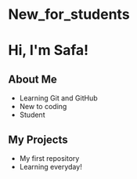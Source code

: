 # New_for_students

# Hi, I'm Safa!

## About Me
- Learning Git and GitHub
- New to coding
- Student

## My Projects
- My first repository
- Learning everyday!


